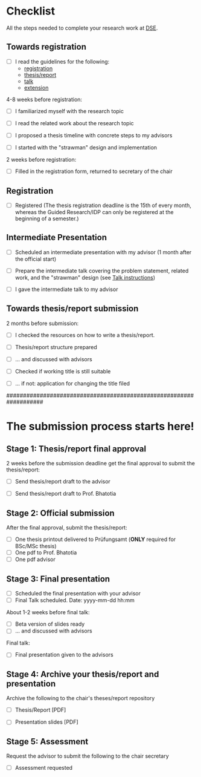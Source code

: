# Checklist

All the steps needed to complete your research work at [DSE](https://dse.in.tum.de/).

## Towards registration

* [ ] I read the guidelines for the following:
    - [registration](registration/REGISTER-README.md)
    - [thesis/report](thesis-report/THESIS-REPORT-README.md)
    - [talk](talk/TALK-README.md)
    - [extension](extension/EXTEND-README.md)
    
4-8 weeks before registration:
* [ ] I familiarized myself with the research topic
* [ ] I read the related work about the research topic
* [ ] I proposed a thesis timeline with concrete steps to my advisors
* [ ] I started with the "strawman" design and implementation


2 weeks before registration:
* [ ] Filled in the registration form, returned to secretary of the chair

## Registration

* [ ] Registered (The thesis registration deadline is the 15th of every month, whereas the Guided Research/IDP can only be registered at the beginning of a semester.)

## Intermediate Presentation

* [ ] Scheduled an intermediate presentation with my advisor (1 month after the official start)
* [ ] Prepare the intermediate talk covering  the problem statement, related work, and the "strawman" design (see [Talk instructions](talk/TALK-README.md))
* [ ] I gave the intermediate talk to my advisor


## Towards thesis/report submission

2 months before submission:
* [ ] I checked the resources on how to write a thesis/report.
* [ ] Thesis/report structure prepared
* [ ] ... and discussed with advisors
* [ ] Checked if working title is still suitable
* [ ] ... if not: application for changing the title filed


###################################################################
# The submission process starts here!

## Stage 1: Thesis/report final approval

2 weeks before the submission deadline get the final approval to submit the thesis/report:
* [ ] Send thesis/report draft to the advisor
* [ ] Send thesis/report draft to Prof. Bhatotia


## Stage 2: Official submission

After the final approval, submit the thesis/report:
* [ ] One thesis printout delivered to Prüfungsamt (**ONLY** required for BSc/MSc thesis)
* [ ] One pdf to Prof. Bhatotia
* [ ] One pdf advisor

## Stage 3: Final presentation

* [ ] Scheduled the final presentation with your advisor
* [ ] Final Talk scheduled. Date: yyyy-mm-dd hh:mm

About 1-2 weeks before final talk:
* [ ] Beta version of slides ready
* [ ] ... and discussed with advisors

Final talk:
* [ ] Final presentation given to the advisors


## Stage 4: Archive your thesis/report and presentation

Archive the following  to the chair's theses/report repository
* [ ] Thesis/Report [PDF]
* [ ] Presentation slides [PDF]


## Stage 5: Assessment

Request the advisor to submit the following to the chair secretary
* [ ] Assessment requested
